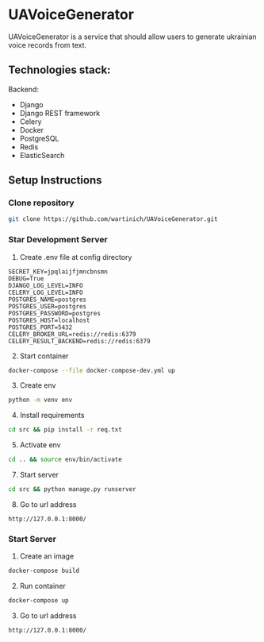 # UAVoiceGenerator

UAVoiceGenerator is a service that should allow users to generate ukrainian voice records from text.

## **Technologies stack:** 
Backend:
* Django
* Django REST framework
* Celery
* Docker
* PostgreSQL
* Redis
* ElasticSearch

## **Setup Instructions**

### Clone repository

```bash
git clone https://github.com/wartinich/UAVoiceGenerator.git
```

### Star Development Server

1) Create .env file at config directory
```dotenv
SECRET_KEY=jpqlaijfjmncbnsmn
DEBUG=True
DJANGO_LOG_LEVEL=INFO
CELERY_LOG_LEVEL=INFO
POSTGRES_NAME=postgres
POSTGRES_USER=postgres
POSTGRES_PASSWORD=postgres
POSTGRES_HOST=localhost
POSTGRES_PORT=5432
CELERY_BROKER_URL=redis://redis:6379
CELERY_RESULT_BACKEND=redis://redis:6379
```
2) Start container
```bash
docker-compose --file docker-compose-dev.yml up
```
3) Create env
```bash
python -m venv env
```
4) Install requirements
```bash
cd src && pip install -r req.txt
```
5) Activate env
```bash
cd .. && source env/bin/activate
```
7) Start server
```bash
cd src && python manage.py runserver
```
8) Go to url address
```link
http://127.0.0.1:8000/
```


### Start Server

1) Create an image
```bash 
docker-compose build
```
2) Run container
```bash
docker-compose up
```
3) Go to url address
```link
http://127.0.0.1:8000/
```


